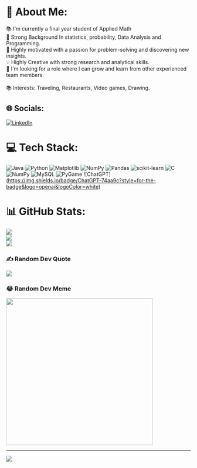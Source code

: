 # 💫 About Me:
📚 I'm currently a final year student of Applied Math<br>💪 Strong Background In statistics, probability, Data Analysis and Programming. <br>🎯 Highly motivated with a passion for problem-solving and discovering new insights.<br> 💡 Highly Creative with strong research and analytical skills.<br>👔 I'm looking for a role where I can grow and learn from other experienced team members.<br><br>📚 Interests: Traveling, Restaurants, Video games, Drawing.


## 🌐 Socials:
[![LinkedIn](https://img.shields.io/badge/LinkedIn-%230077B5.svg?logo=linkedin&logoColor=white)](https://linkedin.com/in/oren-bechor ) 

# 💻 Tech Stack:
![Java](https://img.shields.io/badge/java-%23ED8B00.svg?style=flat&logo=openjdk&logoColor=white) ![Python](https://img.shields.io/badge/python-3670A0?style=flat&logo=python&logoColor=ffdd54) ![Matplotlib](https://img.shields.io/badge/Matplotlib-%23ffffff.svg?style=flat&logo=Matplotlib&logoColor=black) ![NumPy](https://img.shields.io/badge/numpy-%23013243.svg?style=flat&logo=numpy&logoColor=white) ![Pandas](https://img.shields.io/badge/pandas-%23150458.svg?style=flat&logo=pandas&logoColor=white) ![scikit-learn](https://img.shields.io/badge/scikit--learn-%23F7931E.svg?style=flat&logo=scikit-learn&logoColor=white) ![C](https://img.shields.io/badge/c-%2300599C.svg?style=flat&logo=c&logoColor=white) ![NumPy](https://img.shields.io/badge/numpy-%23013243.svg?style=flat&logo=numpy&logoColor=white) ![MySQL](https://img.shields.io/badge/mysql-%2300000f.svg?style=flat&logo=mysql&logoColor=white) ![PyGame](https://img.shields.io/badge/PyGame-%2300000f.svg?style=flat&logo=mysql&logoColor=white) ![ChatGPT]
(https://img.shields.io/badge/ChatGPT-74aa9c?style=for-the-badge&logo=openai&logoColor=white)

# 📊 GitHub Stats:
![](https://github-readme-stats.vercel.app/api?username=orenX6&theme=tokyonight&hide_border=false&include_all_commits=false&count_private=false)<br/>
![](https://github-readme-streak-stats.herokuapp.com/?user=orenX6&theme=tokyonight&hide_border=false)<br/>
![](https://github-readme-stats.vercel.app/api/top-langs/?username=orenX6&theme=tokyonight&hide_border=false&include_all_commits=false&count_private=false&layout=compact)

### ✍️ Random Dev Quote
![](https://quotes-github-readme.vercel.app/api?type=horizontal&theme=radical)

### 😂 Random Dev Meme
<img src='https://randommeme-five.vercel.app/' style="height: 400px;"/>

---
[![](https://visitcount.itsvg.in/api?id=orenX6&icon=6&color=4)](https://visitcount.itsvg.in)

